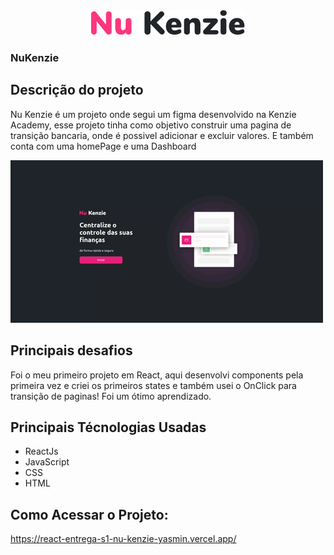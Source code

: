 <div align="center">
<img src ="./src/components/img/logoKenzie.svg">
</div>

### NuKenzie

## Descrição do projeto

Nu Kenzie é um projeto onde segui um figma desenvolvido na Kenzie Academy, esse projeto tinha como objetivo construir uma pagina de transição bancaria, onde é possivel adicionar e excluir valores. E também conta com uma homePage e uma Dashboard

<img src="./src/components/img/gif.gif" alt="Gif mostrando uso do projeto" style="width: 500px">

## Principais desafios

Foi o meu primeiro projeto  em React, aqui desenvolvi components pela primeira vez e criei os primeiros states e também usei o OnClick para transição de paginas! Foi um ótimo aprendizado.

## Principais Técnologias Usadas

- ReactJs
- JavaScript
- CSS 
- HTML

## Como Acessar o Projeto: 

https://react-entrega-s1-nu-kenzie-yasmin.vercel.app/